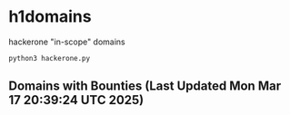 # h1domains
hackerone "in-scope" domains

`python3 hackerone.py`
## Domains with Bounties (Last Updated Mon Mar 17 20:39:24 UTC 2025)
```

```
